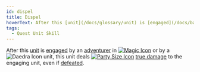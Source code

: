```yaml
---
id: dispel
title: Dispel
hoverText: After this [unit](/docs/glossary/unit) is [engaged](/docs/battles/adventurer-turn/engage) by an [adventurer](/docs/glossary/adventurer) in [Magic battle form]](/docs/battles/battle-forms/magic) or by a Daedra unit, this unit deals [party size](/docs/glossary/party-size) [true damage](/docs/glossary/true-damage) to the engaging unit, even if [defeated](/docs/glossary/defeated).
tags:
  - Quest Unit Skill
---
```


After this [unit](/docs/glossary/unit) is [engaged](/docs/battles/adventurer-turn/engage) by an [adventurer](/docs/glossary/adventurer) in [<img src="/icons/magic.svg" alt="Magic Icon" class="icon-svg" />](/docs/battles/battle-forms/magic) or by a <img src="/icons/daedra.svg" alt="Daedra Icon" class="icon-svg" /> unit, this unit deals [<img src="/icons/party-size.svg" alt="Party Size Icon" class="icon-svg" />](/docs/glossary/party-size) [true damage](/docs/glossary/true-damage) to the engaging unit, even if [defeated](/docs/glossary/defeated).
